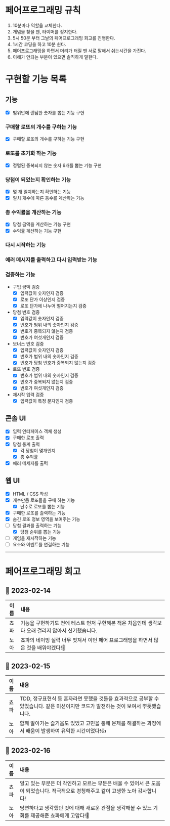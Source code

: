 # 페어프로그래밍 규칙

1. 10분마다 역할을 교체한다.
2. 개념을 찾을 땐, 타이머를 정지한다.
3. 5시 50분 부터 그날의 페어프로그래밍 회고를 진행한다.
4. 1시간 코딩을 하고 10분 쉰다.
5. 페어프로그래밍을 하면서 머리가 터질 땐 서로 말해서 쉬는시간을 가진다.
6. 이해가 안되는 부분이 있으면 솔직하게 말한다.

# 구현할 기능 목록

## 기능

- [x] 범위안에 랜덤한 숫자를 뽑는 기능 구현

### 구매할 로또의 개수를 구하는 기능

- [x] 구매할 로또의 개수를 구하는 기능 구현

### 로또를 초기화 하는 기능

- [x] 정렬된 중복되지 않는 숫자 6개를 뽑는 기능 구현

### 당첨이 되었는지 확인하는 기능

- [x] 몇 개 일치하는지 확인하는 기능
- [x] 일치 개수에 따른 등수를 계산하는 기능

### 총 수익률을 개산하는 기능

- [x] 당첨 금액을 계산하는 기능 구현
- [x] 수익률 계산하는 기능 구현

### 다시 시작하는 기능

### 에러 메시지를 출력하고 다시 입력받는 기능

### 검증하는 기능

- 구입 금액 검증
  - [x] 입력값이 숫자인지 검증
  - [x] 로또 단가 이상인지 검증
  - [x] 로또 단가에 나누어 떨어지는지 검증
- 당첨 번호 검증
  - [x] 입력값이 숫자인지 검증
  - [x] 번호가 범위 내의 숫자인지 검증
  - [x] 번호가 중복되지 않는지 검증
  - [x] 번호가 여섯개인지 검증
- 보너스 번호 검증
  - [x] 입력값이 숫자인지 검증
  - [x] 번호가 범위 내의 숫자인지 검증
  - [x] 번호가 당첨 번호가 중복되지 않는지 검증
- 로또 번호 검증
  - [x] 번호가 범위 내의 숫자인지 검증
  - [x] 번호가 중복되지 않는지 검증
  - [x] 번호가 여섯개인지 검증
- 재시작 입력 검증
  - [x] 입력값이 특정 문자인지 검증

## 콘솔 UI

- [x] 입력 인터페이스 객체 생성
- [x] 구매한 로또 출력
- [x] 당첨 통계 출력
  - [x] 각 당첨이 몇개인지
  - [x] 총 수익률
- [x] 에러 메세지를 출력

## 웹 UI

- [x] HTML / CSS 작성
- [x] 개수만큼 로또들을 구매 하는 기능
  - [x] 난수로 로또를 뽑는 기능
- [x] 구매한 로또를 출력하는 기능
- [x] 숨긴 로또 정보 영역을 보여주는 기능
- [ ] 당첨 결과를 출력하는 기능
  - [x] 당첨 순위를 뽑는 기능
- [ ] 게임을 재시작하는 기능
- [ ] 요소와 이벤트를 연결하는 기능

---

# 페어프로그래밍 회고

## 📆 2023-02-14

| 이름 | 내용                                                                                                |
| :--: | :-------------------------------------------------------------------------------------------------- |
| 쵸파 | 기능을 구현하기도 전에 테스트 먼저 구현해본 적은 처음인데 생각보다 오래 걸리지 않아서 신기했습니다. |
| 노아 | 쵸파의 네이밍 실력 너무 멋져서 이번 페어 프로그래밍을 하면서 많은 것을 배워야겠다!💪                |

## 📆 2023-02-15

| 이름 | 내용                                                                                                                                 |
| :--: | :----------------------------------------------------------------------------------------------------------------------------------- |
| 쵸파 | TDD, 정규표현식 등 혼자라면 못했을 것들을 효과적으로 공부할 수 있었습니다. 같은 미션이지만 코드가 발전하는 것이 보여서 뿌듯했습니다. |
| 노아 | 함께 알아가는 즐거움도 있었고 고민을 통해 문제를 해결하는 과정에서 배움이 발생하여 유익한 시간이었다!👍                              |

## 📆 2023-02-16

| 이름 | 내용                                                                                                                               |
| :--: | :--------------------------------------------------------------------------------------------------------------------------------- |
| 쵸파 | 알고 있는 부분은 더 각인하고 모르는 부분은 배울 수 있어서 큰 도움이 되었습니다. 적극적으로 경청해주고 같이 고생한 노아 감사합니다! |
| 노아 | 당연하다고 생각했던 것에 대해 새로운 관점을 생각해볼 수 있느 기회를 제공해준 쵸파에게 고맙다!🤝                                    |
